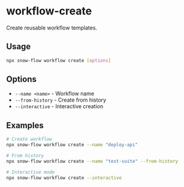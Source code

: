# workflow-create

Create reusable workflow templates.

## Usage
```bash
npx snow-flow workflow create [options]
```

## Options
- `--name <name>` - Workflow name
- `--from-history` - Create from history
- `--interactive` - Interactive creation

## Examples
```bash
# Create workflow
npx snow-flow workflow create --name "deploy-api"

# From history
npx snow-flow workflow create --name "test-suite" --from-history

# Interactive mode
npx snow-flow workflow create --interactive
```
